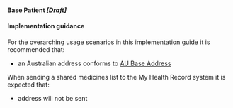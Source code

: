 #### Base Patient *[[Draft](http://hl7.org/fhir/stu3/valueset-publication-status.html)]*

#### Implementation guidance

For the overarching usage scenarios in this implementation guide it is recommended that:
* an Australian address conforms to [AU Base Address](https://build.fhir.org/ig/hl7au/au-fhir-base-stu3/StructureDefinition-au-address.html)

When sending a shared medicines list to the My Health Record system it is expected that:
* address will not be sent
